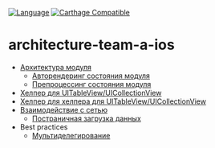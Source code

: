 [![Language](https://img.shields.io/badge/swift-4.1-green.svg)](https://swift.org)
[![Carthage Compatible](https://img.shields.io/badge/Carthage-compatible-4BC51D.svg?style=flat)](https://github.com/Carthage/Carthage)

# architecture-team-a-ios

- [Архитектура модуля](Source/HHModule/README.md)
    - [Авторендеринг состояния модуля](Source/HHModule/AUTORENDERING.md)
    - [Препроцессинг состояния модуля](Source/HHModule/PREPROCESSING.md)
- [Хелпер для UITableView/UICollectionView](Source/HHList/README.md)
- [Хелпер для хелпера для UITableView/UICollectionView](Source/HHListExtension/README.md)
- [Взаимодействие с сетью](Source/HHNetwork/README.md)
    - [Постраничная загрузка данных](Source/HHPagingManager/README.md)
- Best practices
    - [Мультиделегирование](Source/HHBestPractice/Multidelegate.md)
